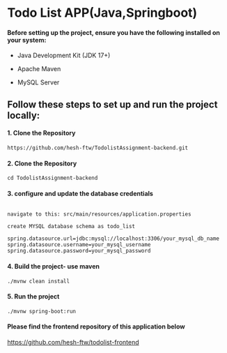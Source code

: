 
# Todo List APP(Java,Springboot)





#### Before setting up the project, ensure you have the following installed on your system:

- Java Development Kit (JDK 17+) 

- Apache Maven

- MySQL Server


 

## Follow these steps to set up and run the project locally:

#### 1. Clone the Repository

```
https://github.com/hesh-ftw/TodolistAssignment-backend.git
```

#### 2. Clone the Repository

```
cd TodolistAssignment-backend

```

#### 3. configure and update the database credentials

```

navigate to this: src/main/resources/application.properties

create MYSQL database schema as todo_list

spring.datasource.url=jdbc:mysql://localhost:3306/your_mysql_db_name
spring.datasource.username=your_mysql_username
spring.datasource.password=your_mysql_password

```

#### 4. Build the project- use maven

```
./mvnw clean install

```

#### 5. Run the project

```
./mvnw spring-boot:run

```

#### Please find the frontend repository of this application below 

https://github.com/hesh-ftw/todolist-frontend
